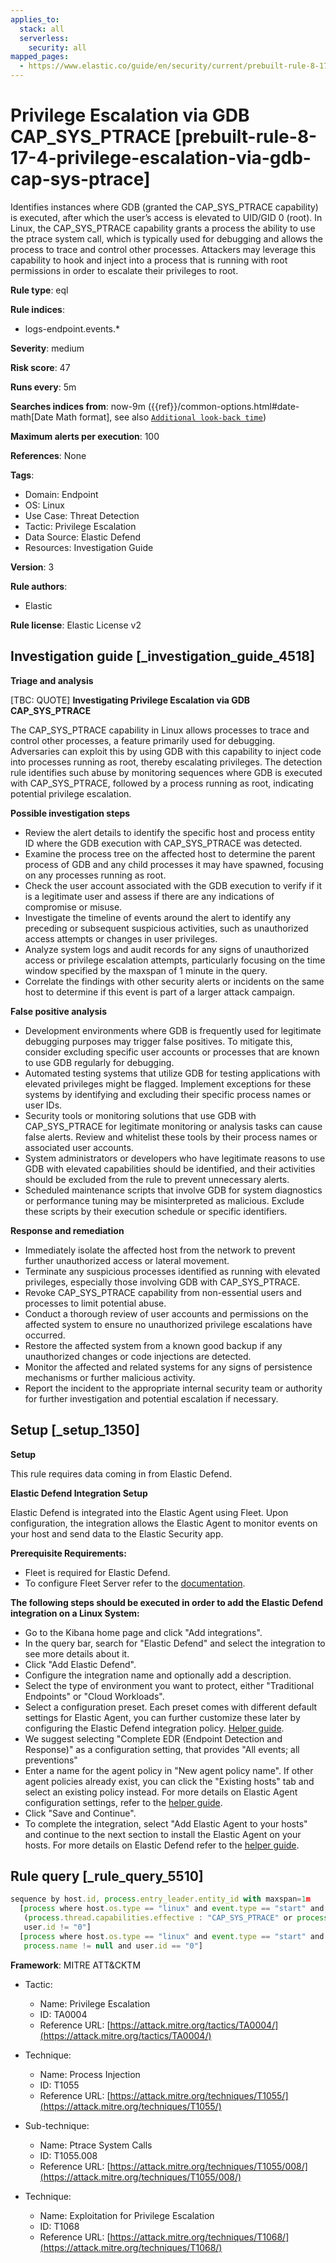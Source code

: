 ```yaml
---
applies_to:
  stack: all
  serverless:
    security: all
mapped_pages:
  - https://www.elastic.co/guide/en/security/current/prebuilt-rule-8-17-4-privilege-escalation-via-gdb-cap-sys-ptrace.html
---
```


# Privilege Escalation via GDB CAP_SYS_PTRACE [prebuilt-rule-8-17-4-privilege-escalation-via-gdb-cap-sys-ptrace]

Identifies instances where GDB (granted the CAP_SYS_PTRACE capability) is executed, after which the user’s access is elevated to UID/GID 0 (root). In Linux, the CAP_SYS_PTRACE capability grants a process the ability to use the ptrace system call, which is typically used for debugging and allows the process to trace and control other processes. Attackers may leverage this capability to hook and inject into a process that is running with root permissions in order to escalate their privileges to root.

**Rule type**: eql

**Rule indices**:

* logs-endpoint.events.*

**Severity**: medium

**Risk score**: 47

**Runs every**: 5m

**Searches indices from**: now-9m ({{ref}}/common-options.html#date-math[Date Math format], see also [`Additional look-back time`](docs-content://solutions/security/detect-and-alert/create-detection-rule.md#rule-schedule))

**Maximum alerts per execution**: 100

**References**: None

**Tags**:

* Domain: Endpoint
* OS: Linux
* Use Case: Threat Detection
* Tactic: Privilege Escalation
* Data Source: Elastic Defend
* Resources: Investigation Guide

**Version**: 3

**Rule authors**:

* Elastic

**Rule license**: Elastic License v2

## Investigation guide [_investigation_guide_4518]

**Triage and analysis**

[TBC: QUOTE]
**Investigating Privilege Escalation via GDB CAP_SYS_PTRACE**

The CAP_SYS_PTRACE capability in Linux allows processes to trace and control other processes, a feature primarily used for debugging. Adversaries can exploit this by using GDB with this capability to inject code into processes running as root, thereby escalating privileges. The detection rule identifies such abuse by monitoring sequences where GDB is executed with CAP_SYS_PTRACE, followed by a process running as root, indicating potential privilege escalation.

**Possible investigation steps**

* Review the alert details to identify the specific host and process entity ID where the GDB execution with CAP_SYS_PTRACE was detected.
* Examine the process tree on the affected host to determine the parent process of GDB and any child processes it may have spawned, focusing on any processes running as root.
* Check the user account associated with the GDB execution to verify if it is a legitimate user and assess if there are any indications of compromise or misuse.
* Investigate the timeline of events around the alert to identify any preceding or subsequent suspicious activities, such as unauthorized access attempts or changes in user privileges.
* Analyze system logs and audit records for any signs of unauthorized access or privilege escalation attempts, particularly focusing on the time window specified by the maxspan of 1 minute in the query.
* Correlate the findings with other security alerts or incidents on the same host to determine if this event is part of a larger attack campaign.

**False positive analysis**

* Development environments where GDB is frequently used for legitimate debugging purposes may trigger false positives. To mitigate this, consider excluding specific user accounts or processes that are known to use GDB regularly for debugging.
* Automated testing systems that utilize GDB for testing applications with elevated privileges might be flagged. Implement exceptions for these systems by identifying and excluding their specific process names or user IDs.
* Security tools or monitoring solutions that use GDB with CAP_SYS_PTRACE for legitimate monitoring or analysis tasks can cause false alerts. Review and whitelist these tools by their process names or associated user accounts.
* System administrators or developers who have legitimate reasons to use GDB with elevated capabilities should be identified, and their activities should be excluded from the rule to prevent unnecessary alerts.
* Scheduled maintenance scripts that involve GDB for system diagnostics or performance tuning may be misinterpreted as malicious. Exclude these scripts by their execution schedule or specific identifiers.

**Response and remediation**

* Immediately isolate the affected host from the network to prevent further unauthorized access or lateral movement.
* Terminate any suspicious processes identified as running with elevated privileges, especially those involving GDB with CAP_SYS_PTRACE.
* Revoke CAP_SYS_PTRACE capability from non-essential users and processes to limit potential abuse.
* Conduct a thorough review of user accounts and permissions on the affected system to ensure no unauthorized privilege escalations have occurred.
* Restore the affected system from a known good backup if any unauthorized changes or code injections are detected.
* Monitor the affected and related systems for any signs of persistence mechanisms or further malicious activity.
* Report the incident to the appropriate internal security team or authority for further investigation and potential escalation if necessary.


## Setup [_setup_1350]

**Setup**

This rule requires data coming in from Elastic Defend.

**Elastic Defend Integration Setup**

Elastic Defend is integrated into the Elastic Agent using Fleet. Upon configuration, the integration allows the Elastic Agent to monitor events on your host and send data to the Elastic Security app.

**Prerequisite Requirements:**

* Fleet is required for Elastic Defend.
* To configure Fleet Server refer to the [documentation](docs-content://reference/ingestion-tools/fleet/fleet-server.md).

**The following steps should be executed in order to add the Elastic Defend integration on a Linux System:**

* Go to the Kibana home page and click "Add integrations".
* In the query bar, search for "Elastic Defend" and select the integration to see more details about it.
* Click "Add Elastic Defend".
* Configure the integration name and optionally add a description.
* Select the type of environment you want to protect, either "Traditional Endpoints" or "Cloud Workloads".
* Select a configuration preset. Each preset comes with different default settings for Elastic Agent, you can further customize these later by configuring the Elastic Defend integration policy. [Helper guide](docs-content://solutions/security/configure-elastic-defend/configure-an-integration-policy-for-elastic-defend.md).
* We suggest selecting "Complete EDR (Endpoint Detection and Response)" as a configuration setting, that provides "All events; all preventions"
* Enter a name for the agent policy in "New agent policy name". If other agent policies already exist, you can click the "Existing hosts" tab and select an existing policy instead. For more details on Elastic Agent configuration settings, refer to the [helper guide](docs-content://reference/ingestion-tools/fleet/agent-policy.md).
* Click "Save and Continue".
* To complete the integration, select "Add Elastic Agent to your hosts" and continue to the next section to install the Elastic Agent on your hosts. For more details on Elastic Defend refer to the [helper guide](docs-content://solutions/security/configure-elastic-defend/install-elastic-defend.md).


## Rule query [_rule_query_5510]

```js
sequence by host.id, process.entry_leader.entity_id with maxspan=1m
  [process where host.os.type == "linux" and event.type == "start" and event.action == "exec" and process.name == "gdb" and
   (process.thread.capabilities.effective : "CAP_SYS_PTRACE" or process.thread.capabilities.permitted : "CAP_SYS_PTRACE") and
   user.id != "0"]
  [process where host.os.type == "linux" and event.type == "start" and event.action == "exec" and
   process.name != null and user.id == "0"]
```

**Framework**: MITRE ATT&CKTM

* Tactic:

    * Name: Privilege Escalation
    * ID: TA0004
    * Reference URL: [https://attack.mitre.org/tactics/TA0004/](https://attack.mitre.org/tactics/TA0004/)

* Technique:

    * Name: Process Injection
    * ID: T1055
    * Reference URL: [https://attack.mitre.org/techniques/T1055/](https://attack.mitre.org/techniques/T1055/)

* Sub-technique:

    * Name: Ptrace System Calls
    * ID: T1055.008
    * Reference URL: [https://attack.mitre.org/techniques/T1055/008/](https://attack.mitre.org/techniques/T1055/008/)

* Technique:

    * Name: Exploitation for Privilege Escalation
    * ID: T1068
    * Reference URL: [https://attack.mitre.org/techniques/T1068/](https://attack.mitre.org/techniques/T1068/)



